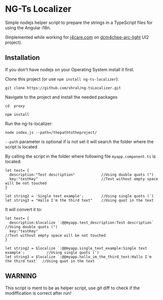 # NG-Ts Localizer

Simple nodejs helper script to prepare the strings in a TypeScript files for using the Angular i18n.

(Implemented while working for [j4care.com](https://www.j4care.com/) on [dcm4chee-arc-light](https://github.com/dcm4che/dcm4chee-arc-light) UI2 project).

## Installation
If you don't have nodejs on your Operating System install it first.

Clone this project (or use `npm install ng-ts-localizer`):

`git clone https://github.com/shral/ng-tsLocalizer.git`

Navigate to the project and install the needed packages

`cd  proxy`

`npm install`

Run the ng-ts-localizer:

`node index.js --path=/thepathtotheproject/`

`--path` parameter is optional if is not set it will search the folder where the script is located

By calling the script in the folder where following file `myapp.component.ts` is located:

```
let test= {
  description:"Test description"            //Using double quots (")
  key:"testKey"                             //Text without empty space will be not touched
}

let string2 = 'Single text example';        //Using single quots (')
let string3 = "Hallo I'm the third text"    //Using quot in the text
```
It will convert it to:
```
let test= {
  description:$localize `:@@myapp.test_description:Test description`                //Using double quots (")
  key:"testKey"                                                                    //Text without empty space will be not touched
}

let string2 = $localize `:@@myapp.single_text_example:Single text example`;          //Using single quots (')
let string3 = $localize `:@@myapp.hallo_im_the_third_text:Hallo I'm the third text`  //Using quot in the text

```
## WARNING
This script is ment to be as helper script, use git diff to check if the modiffication is correct after run!

